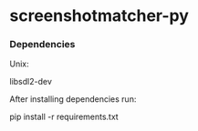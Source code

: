 # screenshotmatcher-py

### Dependencies

Unix:

libsdl2-dev

After installing dependencies run:

pip install -r requirements.txt
